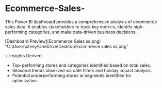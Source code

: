 # Ecommerce-Sales-
This Power BI dashboard provides a comprehensive analysis of ecommerce sales data. It enables stakeholders to track key metrics, identify high-performing categories, and make data-driven business decisions.

[Dashboard Preview](Ecommerce Sales ss.png) "C:\Users\shrey\OneDrive\Desktop\Ecommerce sales ss.png"

💡 Insights Derived

- Top-performing stores and categories identified based on total sales.
- Seasonal trends observed via date filters and holiday impact analysis.
- Potential underperforming stores or segments identified for optimization.
